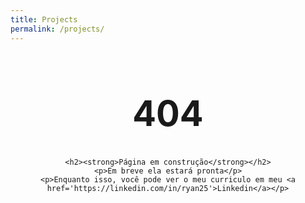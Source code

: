 ```yaml
---
title: Projects
permalink: /projects/
---
```


<div style="text-align:center;">
	<h1 style="font-size: 4em;">404</h1>

	<h2><strong>Página em construção</strong></h2>
	<p>Em breve ela estará pronta</p>
    <p>Enquanto isso, você pode ver o meu curriculo em meu <a href='https://linkedin.com/in/ryan25'>Linkedin</a></p>
</div>